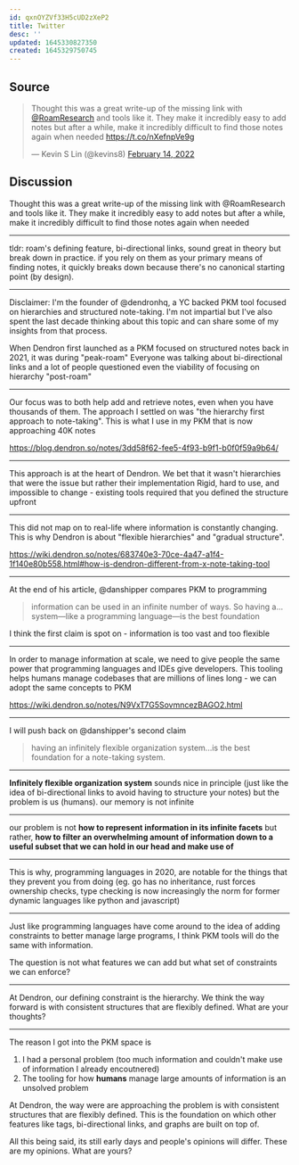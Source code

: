 ```yaml
---
id: qxnOYZVf33H5cUD2zXeP2
title: Twitter
desc: ''
updated: 1645330827350
created: 1645329750745
---
```


## Source

<blockquote class="twitter-tweet"><p lang="en" dir="ltr">Thought this was a great write-up of the missing link with <a href="https://twitter.com/RoamResearch?ref_src=twsrc%5Etfw">@RoamResearch</a>  and tools like it. They make it incredibly easy to add notes  but after a while, make it incredibly difficult to find those notes again when needed <a href="https://t.co/nXefnpVe9g">https://t.co/nXefnpVe9g</a></p>&mdash; Kevin S Lin (@kevins8) <a href="https://twitter.com/kevins8/status/1493020520815546368?ref_src=twsrc%5Etfw">February 14, 2022</a></blockquote>
<script async src="https://platform.twitter.com/widgets.js" charset="utf-8"></script>


## Discussion

Thought this was a great write-up of the missing link with @RoamResearch  and tools like it. They make it incredibly easy to add notes  but after a while, make it incredibly difficult to find those notes again when needed

***

tldr: roam's defining feature, bi-directional links, sound great in theory but break down in practice. if you rely on them as your primary means of finding notes, it quickly breaks down because there's no canonical starting point (by design). 

***

Disclaimer: I'm the founder of @dendronhq, a YC backed PKM tool focused on hierarchies and structured note-taking.  I'm not impartial but I've also spent the last decade thinking about this topic and can share some of my insights from that process.

When Dendron first launched as a PKM focused on structured notes back in 2021, it was during "peak-roam"
Everyone was talking about bi-directional links and a lot of people questioned even the viability of focusing on hierarchy  "post-roam"

***
Our focus was to both help add and retrieve notes, even when you have thousands of them.  The approach I settled on was "the hierarchy first approach to note-taking". This is what I use in my PKM that is now approaching 40K notes

https://blog.dendron.so/notes/3dd58f62-fee5-4f93-b9f1-b0f0f59a9b64/

***

This approach is at the heart of Dendron.  We bet that it wasn't hierarchies that were the issue but rather their implementation  Rigid, hard to use, and impossible to change - existing tools required that you defined the structure upfront
***

This did not map on to real-life where information is constantly changing.  This is why Dendron is about "flexible hierarchies" and "gradual structure".  

https://wiki.dendron.so/notes/683740e3-70ce-4a47-a1f4-1f140e80b558.html#how-is-dendron-different-from-x-note-taking-tool

***

At the end of his article, @danshipper compares PKM to programming

> information can be used in an infinite number of ways. So having a... system—like a programming language—is the best foundation

I think the first claim is spot on - information is too vast and too flexible
***

In order to manage information at scale, we need to give people the same power that programming languages and IDEs give developers. This tooling helps humans manage codebases that are millions of lines long - we can adopt the same concepts to PKM

https://wiki.dendron.so/notes/N9VxT7G5SovmncezBAGO2.html

***

I will push back on @danshipper's second claim 

> having an infinitely flexible organization system...is the best foundation for a note-taking system.

***

**Infinitely flexible organization system** sounds nice in principle (just like the idea of bi-directional links to avoid having to structure your notes) but the problem is us (humans). our memory is not infinite

***

our problem is not **how to represent information in its infinite facets** but rather, **how to filter an overwhelming amount of information down to a useful subset that we can hold in our head and make use of**
***

This is why, programming languages in 2020, are notable for the things that they prevent you from doing (eg. go has no inheritance, rust forces ownership checks, type checking is now increasingly the norm for former dynamic languages like python and javascript)

***

Just like programming languages have come around to the idea of adding constraints to better manage large programs, I think PKM tools will do the same with information.

The question is not what features we can add but what set of constraints we can enforce?

***
At Dendron, our defining constraint is the hierarchy. We think the way forward is with consistent structures that are flexibly defined.  What are your thoughts?


***

The reason I got into the PKM space is
1) I had a personal problem (too much information and couldn't make use of information I already encoutnered)
2) The tooling for how **humans** manage large amounts of information is an unsolved problem

At Dendron, the way were are approaching the problem is with consistent structures that are flexibly defined. This is the foundation on which other features like tags, bi-directional links, and graphs are built on top of. 

All this being said, its still early days and people's opinions will differ. These are my opinions. What are yours?

